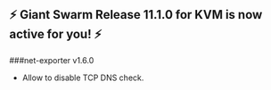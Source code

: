 ## :zap: Giant Swarm Release 11.1.0 for KVM is now active for you! :zap:

###net-exporter v1.6.0
- Allow to disable TCP DNS check.